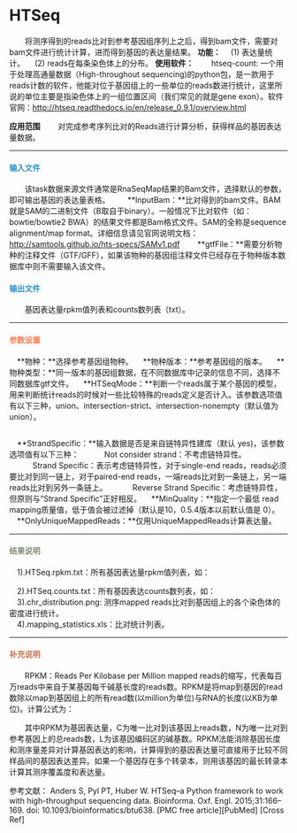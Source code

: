 # HTSeq
　　将测序得到的reads比对到参考基因组序列上之后，得到bam文件，需要对bam文件进行统计计算，进而得到基因的表达量结果。
**功能：**
　(1) 表达量统计。
　(2) reads在每条染色体上的分布。
**使用软件：**
　　htseq-count: 一个用于处理高通量数据（High-throughout sequencing)的python包，是一款用于reads计数的软件，他能对位于基因组上的一些单位的reads数进行统计，这里所说的单位主要是指染色体上的一组位置区间（我们常见的就是gene exon）。软件官网：http://htseq.readthedocs.io/en/release_0.9.1/overview.html

**应用范围**
　　对完成参考序列比对的Reads进行计算分析，获得样品的基因表达量数据。

***
#### **<i class="glyphicon glyphicon-log-in" aria-hidden="true" style="color:#3090C7"></i><span style="color:#3090C7"> 输入文件**
　　该task数据来源文件通常是RnaSeqMap结果的Bam文件，选择默认的参数，即可输出基因的表达量表格。
　　**InputBam：**比对得到的bam文件。BAM就是SAM的二进制文件（B取自于binary）。一般情况下比对软件（如：bowtie/bowtie2 BWA）的结果文件都是Bam格式文件。SAM的全称是sequence alignment/map format。详细信息请见官网说明文档：http://samtools.github.io/hts-specs/SAMv1.pdf
　　**gtfFile：**需要分析物种的注释文件（GTF/GFF），如果该物种的基因组注释文件已经存在于物种版本数据库中则不需要输入该文件。


#### **<i class="glyphicon glyphicon-log-out" aria-hidden="true" style="color:#3090C7"></i><span style="color:#3090C7"> 输出文件**
　　基因表达量rpkm值列表和counts数列表（txt）。

***
#### **<i class="fa fa-cog" aria-hidden="true" style="color:#F88158"></i> <span style="color:#F88158">参数设置**
　**物种：**选择参考基因组物种。
　**物种版本：**参考基因组的版本。
　**物种类型：**同一版本的基因组数据，在不同数据库中记录的信息不同，选择不同数据库gtf文件。
　**HTSeqMode：**判断一个reads属于某个基因的模型，用来判断统计reads的时候对一些比较特殊的reads定义是否计入。该参数选项值有以下三种，union、intersection-strict、intersection-nonempty（默认值为union）。
<div style="text-align:center"><img data-src="6.png" width="300px" ></img></div>

　**StrandSpecific：**输入数据是否是来自链特异性建库（默认 yes)，该参数选项值有以下三种：
　　　Not consider strand：不考虑链特异性。
　　　Strand Specific：表示考虑链特异性，对于single-end reads，reads必须要比对到同一链上，对于paired-end reads，一端reads比对到一条链上，另一端reads比对到另外一条链上。
　　　Reverse Strand Specific：考虑链特异性，但原则与“Strand Specific”正好相反。
　**MinQuality：**指定一个最低 read mapping质量值，低于<minaqual>值会被过滤掉（默认是10，0.5.4版本以前默认值是 0）。
　**OnlyUniqueMappedReads：**仅用UniqueMappedReads计算表达量。

***
#### **<i class="fa fa-file-text" aria-hidden="true" style="color:#848b79"></i><span style="color:#848b79"> 结果说明**
　1).HTSeq.rpkm.txt：所有基因表达量rpkm值列表，如：
<div style="text-align:center"><img data-src="1.png" width="500px" ></img></div>
　2).HTSeq.counts.txt：所有基因表达counts数列表，如：
<div style="text-align:center"><img data-src="2.png" width="500px" ></img></div>
　3).chr_distribution.png: 测序mapped reads比对到基因组上的各个染色体的密度进行统计。
<div style="text-align:center"><img data-src="3.png" width="500px" ></img></div>
　4).mapping_statistics.xls：比对统计列表。
<div style="text-align:center"><img data-src="4.png" width="200px" ></img></div>

***
#### **<span class="glyphicon glyphicon-paperclip" aria-hidden="true" style="color:#C47451"></span></i><span style="color:#C47451">  补充说明**
　　RPKM：Reads Per Kilobase per Million mapped reads的缩写，代表每百万reads中来自于某基因每千碱基长度的reads数。RPKM是将map到基因的read数除以map到基因组上的所有read数(以million为单位)与RNA的长度(以KB为单位)。计算公式为：
<div style="text-align:center"><img data-src="5.png" width="100px" ></img></div>
　　其中RPKM为基因表达量，C为唯一比对到该基因上reads数，N为唯一比对到参考基因上的总reads数，L为该基因编码区的碱基数。RPKM法能消除基因长度和测序量差异对计算基因表达的影响，计算得到的基因表达量可直接用于比较不同样品间的基因表达差异。如果一个基因存在多个转录本，则用该基因的最长转录本计算其测序覆盖度和表达量。


参考文献：
Anders S, Pyl PT, Huber W. HTSeq–a Python framework to work with high-throughput sequencing data. Bioinforma. Oxf. Engl. 2015;31:166–169. doi: 10.1093/bioinformatics/btu638. [PMC free article][PubMed] [Cross Ref]

